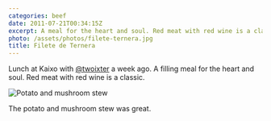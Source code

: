 ```yaml
---
categories: beef
date: 2011-07-21T00:34:15Z
excerpt: A meal for the heart and soul. Red meat with red wine is a classic.
photo: /assets/photos/filete-ternera.jpg
title: Filete de Ternera
---
```


Lunch at Kaixo with [@twoixter](http://www.perezruiz.com) a week ago. A filling meal for the heart and soul. Red meat with red wine is a classic.

![Potato and mushroom stew](/assets/photos/potato-mushroom-stew.jpg)

The potato and mushroom stew was great.